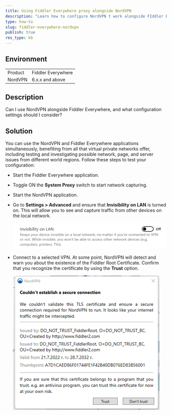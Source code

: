 ```yaml
---
title: Using Fiddler Everywhere proxy alongside NordVPN
description: "Learn how to configure NordVPN t work alongside FIddler Everywhere."
type: how-to
slug: fiddler-everywhere-nordvpn
publish: true
res_type: kb
---
```


## Environment

|   |   |
|---|---|
| Product | Fiddler Everywhere |
| NordVPN | 6.x.x and above |

## Description

Can I use NordVPN alongside Fiddler Everywhere, and what configuration settings should I consider?

## Solution

You can use the NordVPN and Fiddler Everywhere applications simultaneously, benefiting from all that virtual private networks offer, including testing and investigating possible network, page, and server issues from different world regions. Follow these steps to test your configuration:

- Start the Fiddler Everywhere application.

- Toggle ON the **System Proxy** switch to start network capturing.

- Start the NordVPN application.

- Go to **Settings > Advanced** and ensure that **Invisibility on LAN** is turned on. This will allow you to see and capture traffic from other devices on the local network.

    ![Invisibility mode OFF](../images/kb/nordvpn/nordvpn-invis-off.png)

- Connect to a selected VPN. At some point, NordVPN will detect and warn you about the existence of the Fiddler Root Certificate. Confirm that you recognize the certificate by using the **Trust** option.

    ![Providing complete trust for the Fiddler CA](../images/kb/nordvpn/nordvpn-trust-fe.png)